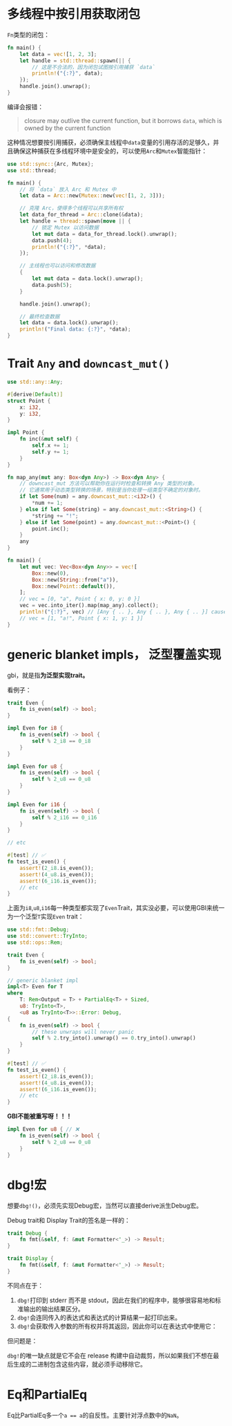 # 多线程中按引用获取闭包

`Fn`类型的闭包：

```rust
fn main() {
    let data = vec![1, 2, 3];
    let handle = std::thread::spawn(|| {
        // 这是不合法的，因为闭包试图按引用捕获 `data`
        println!("{:?}", data);
    });
    handle.join().unwrap();
}
```

编译会报错：

>  closure may outlive the current function, but it borrows `data`, which is owned by the current function



这种情况想要按引用捕获，必须确保主线程中`data`变量的引用存活的足够久，并且确保这种捕获在多线程环境中是安全的，可以使用`Arc`和`Mutex`智能指针：

```rust
use std::sync::{Arc, Mutex};
use std::thread;

fn main() {
    // 将 `data` 放入 Arc 和 Mutex 中
    let data = Arc::new(Mutex::new(vec![1, 2, 3]));

    // 克隆 Arc，使得多个线程可以共享所有权
    let data_for_thread = Arc::clone(&data);
    let handle = thread::spawn(move || {
        // 锁定 Mutex 以访问数据
        let mut data = data_for_thread.lock().unwrap();
        data.push(4);
        println!("{:?}", *data);
    });

    // 主线程也可以访问和修改数据
    {
        let mut data = data.lock().unwrap();
        data.push(5);
    }

    handle.join().unwrap();

    // 最终检查数据
    let data = data.lock().unwrap();
    println!("Final data: {:?}", *data);
}

```



# Trait `Any` and `downcast_mut()`

```rust
use std::any::Any;

#[derive(Default)]
struct Point {
    x: i32,
    y: i32,
}

impl Point {
    fn inc(&mut self) {
        self.x += 1;
        self.y += 1;
    }
}

fn map_any(mut any: Box<dyn Any>) -> Box<dyn Any> {
    // downcast_mut 方法可以帮助你在运行时检查和转换 Any 类型的对象。
    // 它通常用于动态类型转换的场景，特别是当你处理一组类型不确定的对象时。
    if let Some(num) = any.downcast_mut::<i32>() {
        *num += 1;
    } else if let Some(string) = any.downcast_mut::<String>() {
        *string += "!";
    } else if let Some(point) = any.downcast_mut::<Point>() {
        point.inc();
    }
    any
}

fn main() {
    let mut vec: Vec<Box<dyn Any>> = vec![
        Box::new(0),
        Box::new(String::from("a")),
        Box::new(Point::default()),
    ];
    // vec = [0, "a", Point { x: 0, y: 0 }]
    vec = vec.into_iter().map(map_any).collect();
    println!("{:?}", vec) // [Any { .. }, Any { .. }, Any { .. }] cause not impl Display trait
    // vec = [1, "a!", Point { x: 1, y: 1 }]
}
```



# generic blanket impls， 泛型覆盖实现

gbi，就是指**为泛型实现trait。**

看例子：
```rust
trait Even {
    fn is_even(self) -> bool;
}

impl Even for i8 {
    fn is_even(self) -> bool {
        self % 2_i8 == 0_i8
    }
}

impl Even for u8 {
    fn is_even(self) -> bool {
        self % 2_u8 == 0_u8
    }
}

impl Even for i16 {
    fn is_even(self) -> bool {
        self % 2_i16 == 0_i16
    }
}

// etc

#[test] // ✅
fn test_is_even() {
    assert!(2_i8.is_even());
    assert!(4_u8.is_even());
    assert!(6_i16.is_even());
    // etc
}
```

上面为`i8`,`u8`,`i16`每一种类型都实现了`Even`Trait，其实没必要，可以使用GBI来统一为一个泛型`T`实现`Even` trait：

```rust
use std::fmt::Debug;
use std::convert::TryInto;
use std::ops::Rem;

trait Even {
    fn is_even(self) -> bool;
}

// generic blanket impl
impl<T> Even for T
where
    T: Rem<Output = T> + PartialEq<T> + Sized,
    u8: TryInto<T>,
    <u8 as TryInto<T>>::Error: Debug,
{
    fn is_even(self) -> bool {
        // these unwraps will never panic
        self % 2.try_into().unwrap() == 0.try_into().unwrap()
    }
}

#[test] // ✅
fn test_is_even() {
    assert!(2_i8.is_even());
    assert!(4_u8.is_even());
    assert!(6_i16.is_even());
    // etc
}
```



**GBI不能被重写呀！！！**

```rust
impl Even for u8 { // ❌
    fn is_even(self) -> bool {
        self % 2_u8 == 0_u8
    }
}
```



# dbg!宏

想要`dbg!()`，必须先实现Debug宏，当然可以直接derive派生Debug宏。

Debug trait和 Display Trait的签名是一样的：
```rust
trait Debug {
    fn fmt(&self, f: &mut Formatter<'_>) -> Result;
}
```

```rust
trait Display {
    fn fmt(&self, f: &mut Formatter<'_>) -> Result;
}
```

不同点在于：

1. `dbg!`打印到 stderr 而不是 stdout，因此在我们的程序中，能够很容易地和标准输出的输出结果区分。
2. `dbg!`会连同传入的表达式和表达式的计算结果一起打印出来。
3. `dbg!`会获取传入参数的所有权并将其返回，因此你可以在表达式中使用它：

但问题是：

`dbg!`的唯一缺点就是它不会在 release 构建中自动裁剪，所以如果我们不想在最后生成的二进制包含这些内容，就必须手动移除它。



# Eq和PartialEq

Eq比PartialEq多一个` a == a `的自反性。主要针对浮点数中的`NaN`。
